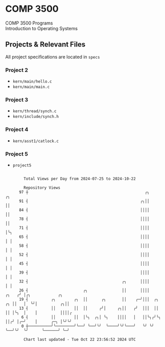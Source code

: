 # COMP 3500
COMP 3500 Programs  
Introduction to Operating Systems  
## Projects & Relevant Files
All project specifications are located in `specs`
### Project 2
- `kern/main/hello.c`
- `kern/main/main.c`
### Project 3
- `kern/thread/synch.c`
- `kern/include/synch.h`
### Project 4
- `kern/asst1/catlock.c`
### Project 5
- `project5`

```

        Total Views per Day from 2024-07-25 to 2024-10-22

        Repository Views
      97 ┼                                                   ╭╮                ╭╮
      91 ┤                                                 ╭╮││                ││
      84 ┤                                                 ││││                ││
      78 ┤                                                 ││││                ││
      71 ┤                                                 ││││                │╰╮
      65 ┤                                                 ││││                │ │
      58 ┤                                                 ││││                │ │
      52 ┤                                                 ││││                │ │
      45 ┤                                                 ││││                │ │
      39 ┤                                                 ││││                │ │
      32 ┤                                         ╭╮      ││││                │ │
      26 ┤                        ╭╮               ││      ││││          ╭╮   ╭╯ │╭╮            ╭╮
      19 ┤          ╭╮        ╭╮  ││      ╭╮       ││    ╭─╯│││  ╭╮   ╭╮ ││   │  ╰╯│          ╭╮││
      13 ┤          ││        ││  ││     ╭╯│     ╭╮││   ╭╯  │││  ││   ││ │╰╮  │    │          ││││╭
       6 ┤          ││        ││  │╰╮  ╭╮│ ╰╮    ││││   │   ││╰╮╭╯╰╮  ││╭╯ │╭─╯    │      ╭─╮ │╰╯╰╯
       0 ┼──────────╯╰────────╯╰──╯ ╰──╯╰╯  ╰────╯╰╯╰───╯   ╰╯ ╰╯  ╰──╯╰╯  ╰╯      ╰──────╯ ╰─╯

        Chart last updated - Tue Oct 22 23:56:52 2024 UTC
        
```
